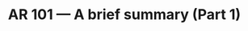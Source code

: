 ---
title: AR 101 — A brief summary (Part 1)
tags: [Augmented Reality - AR]
# style : fill, border
style: 
color: 
description: What is Augmented Reality? What are its features basic? What are some of Augmented Reality problems and challenges?
external_url: https://arvrjourney.com/ar-101-a-brief-summary-part-1-a5b43fad8e4
---